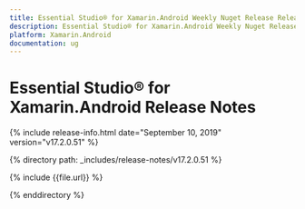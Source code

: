 ```yaml
---
title: Essential Studio® for Xamarin.Android Weekly Nuget Release Release Notes  
description: Essential Studio® for Xamarin.Android Weekly Nuget Release Release Notes  
platform: Xamarin.Android
documentation: ug
---
```


# Essential Studio® for Xamarin.Android  Release Notes  

{% include release-info.html date="September 10, 2019"  version="v17.2.0.51" %} 


{% directory path: _includes/release-notes/v17.2.0.51 %}

{% include {{file.url}} %}

{% enddirectory %}